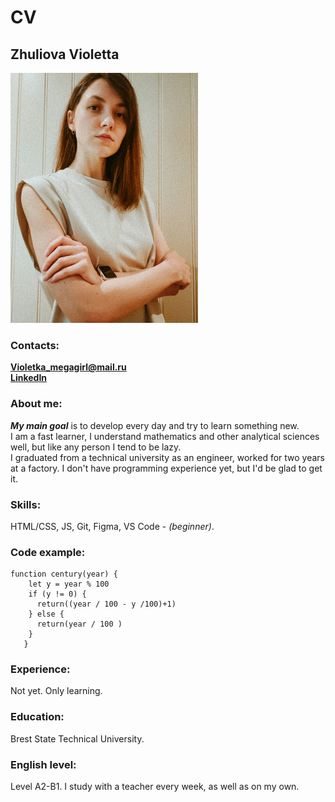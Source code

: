 # CV
## Zhuliova Violetta

![Profile foto!](https://raw.githubusercontent.com/Violetta-san/rsschool-cv/gh-pages/vi_cv_foto.jpg "Profile foto")

### Contacts:
__<Violetka_megagirl@mail.ru>__   
__[LinkedIn](https://www.linkedin.com/in/violetta-g-b36532244/)__

### About me:
___My main goal___ is to develop every day and try to learn something new.   
I am a fast learner, I understand mathematics and other analytical sciences well, but like any person I tend to be lazy.    
I graduated from a technical university as an engineer, worked for two years at a factory. I don't have programming experience yet, but I'd be glad to get it.

### Skills: 
HTML/CSS, JS, Git, Figma, VS Code - _(beginner)_.

### Code example:
  ```
  function century(year) {  
      let y = year % 100  
      if (y != 0) {  
        return((year / 100 - y /100)+1)  
      } else {  
        return(year / 100 )  
      }  
     }
   ```  

### Experience: 
Not yet. Only learning.

### Education:
Brest State Technical University.

### English level:
Level A2-B1. I study with a teacher every week, as well as on my own.

